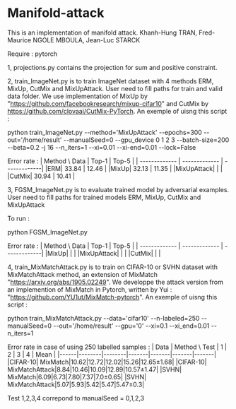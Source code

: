 # Manifold-attack
This is an implementation of manifold attack.
Khanh-Hung TRAN, Fred-Maurice NGOLE MBOULA, Jean-Luc STARCK

Require : pytorch


1, projections.py contains the projection for sum and positive constraint.

2, train_ImageNet.py is to train ImageNet dataset with 4 methods ERM, MixUp, CutMix and MixUpAttack. User need to fill paths for train and valid data folder. We use implementation of MixUp by "https://github.com/facebookresearch/mixup-cifar10" and CutMix by https://github.com/clovaai/CutMix-PyTorch. An exemple of uisng this script : 

python train_ImageNet.py --method='MixUpAttack' --epochs=300 --out='/home/result' --manualSeed=0 --gpu_device 0 1 2 3 --batch-size=200 --beta=0.2 -j 16 --n_iters=1 --xi=0.01 --xi-end=0.01 --lock=False

Error rate :
| Method \ Data |   Top-1    |     Top-5   |
| ------------- | ------------- | -------------|
|ERM| 33.84 | 12.46 |
|MixUp| 32.13 | 11.35 |
|MixUpAttack|  |  |
|CutMix| 30.94 | 10.41 |

3, FGSM_ImageNet.py is to evaluate trained model by adversarial examples. User need to fill paths for trained models ERM, MixUp, CutMix and MixUpAttack

To run :

python FGSM_ImageNet.py

Error rate :
| Method \ Data |   Top-1    |     Top-5   |
| ------------- | ------------- | -------------|
|MixUp| |  |
|MixUpAttack|  |  |
|CutMix|  |  |

4, train_MixMatchAttack.py is to train on CIFAR-10 or SVHN dataset with MixMatchAttack method, an extension of MixMatch "https://arxiv.org/abs/1905.02249". We developpe the attack version from an implemention of MixMatch in Pytorch, written by Yui : "https://github.com/YU1ut/MixMatch-pytorch". An exemple of uisng this script :

python train_MixMatchAttack.py --data='cifar10' --n-labeled=250 --manualSeed=0 --out='/home/result' --gpu='0' --xi=0.1 --xi_end=0.01 --n_iters=1


Error rate in case of using 250 labelled samples :
| Data | Method \ Test |  1    |    2   |  3   |  4   | Mean |
|------|--------|--------|-------|-------|-------|-------|
|CIFAR-10| MixMatch|10.62|12.72|12.02|15.26|12.65±1.68|
|CIFAR-10| MixMatchAttack|8.84|10.46|10.09|12.89|10.57±1.47|
|SVHN| MixMatch|6.09|6.73|7.80|7.37|7.0±0.65|
|SVHN| MixMatchAttack|5.07|5.93|5.42|5.47|5.47±0.3|

Test 1,2,3,4 correpond to manualSeed = 0,1,2,3


